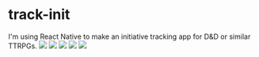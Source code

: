 # track-init
I'm using React Native to make an initiative tracking app for D&D or similar TTRPGs.
![](screenshots/trackinit-ss1.png?raw=true)
![](screenshots/trackinit-ss2.png?raw=true)
![](screenshots/trackinit-ss4.png?raw=true)
![](screenshots/trackinit-ss5.png?raw=true)
![](screenshots/trackinit-ss6.png?raw=true)
